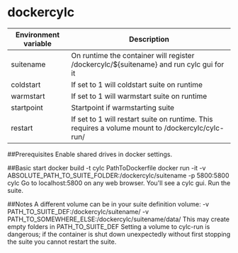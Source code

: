 # dockercylc

| Environment variable | Description |
| -------------------- | -----------------------------------------------------------------------------|
| suitename | On runtime the container will register /dockercylc/${suitename} and run cylc gui for it |
| coldstart | If set to 1 will coldstart suite on runtime |
| warmstart | If set to 1 will warmstart suite on runtime |
| startpoint| Startpoint if warmstarting suite |
| restart   | If set to 1 will restart suite on runtime. This requires a volume mount to /dockercylc/cylc-run/ |

##Prerequisites
Enable shared drives in docker settings.

##Basic start
docker build -t cylc PathToDockerfile
docker run -it -v ABSOLUTE_PATH_TO_SUITE_FOLDER:/dockercylc/suitename -p 5800:5800 cylc
Go to localhost:5800 on any web browser. You'll see a cylc gui. Run the suite.

##Notes
A different volume can be in your suite definition volume: -v PATH_TO_SUITE_DEF:/dockercylc/suitename/ -v PATH_TO_SOMEWHERE_ELSE:/dockercylc/suitename/data/
This may create empty folders in PATH_TO_SUITE_DEF
Setting a volume to cylc-run is dangerous; if the container is shut down unexpectedly without first stopping the suite you cannot restart the suite.
